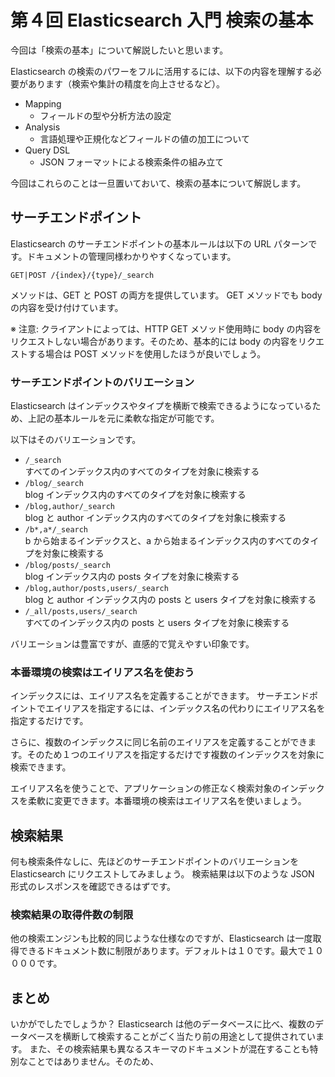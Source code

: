 # 第４回 Elasticsearch 入門 検索の基本
今回は「検索の基本」について解説したいと思います。

Elasticsearch の検索のパワーをフルに活用するには、以下の内容を理解する必要があります（検索や集計の精度を向上させるなど）。

* Mapping
  - フィールドの型や分析方法の設定
* Analysis
  - 言語処理や正規化などフィールドの値の加工について
* Query DSL
  - JSON フォーマットによる検索条件の組み立て

今回はこれらのことは一旦置いておいて、検索の基本について解説します。

## サーチエンドポイント
Elasticsearch のサーチエンドポイントの基本ルールは以下の URL パターンです。ドキュメントの管理同様わかりやすくなっています。

```
GET|POST /{index}/{type}/_search
```

メソッドは、GET と POST の両方を提供しています。
GET メソッドでも body の内容を受け付けています。

※ 注意: クライアントによっては、HTTP GET メソッド使用時に body の内容をリクエストしない場合があります。そのため、基本的には body の内容をリクエストする場合は POST メソッドを使用したほうが良いでしょう。

### サーチエンドポイントのバリエーション
Elasticsearch はインデックスやタイプを横断で検索できるようになっているため、上記の基本ルールを元に柔軟な指定が可能です。

以下はそのバリエーションです。

- `/_search`  
  すべてのインデックス内のすべてのタイプを対象に検索する
- `/blog/_search`  
  blog インデックス内のすべてのタイプを対象に検索する
- `/blog,author/_search`  
  blog と author インデックス内のすべてのタイプを対象に検索する
- `/b*,a*/_search`  
  b から始まるインデックスと、a から始まるインデックス内のすべてのタイプを対象に検索する
- `/blog/posts/_search`  
  blog インデックス内の posts タイプを対象に検索する
- `/blog,author/posts,users/_search`  
  blog と author インデックス内の posts と users タイプを対象に検索する
- `/_all/posts,users/_search`  
  すべてのインデックス内の posts と users タイプを対象に検索する

バリエーションは豊富ですが、直感的で覚えやすい印象です。

### 本番環境の検索はエイリアス名を使おう
インデックスには、エイリアス名を定義することができます。
サーチエンドポイントでエイリアスを指定するには、インデックス名の代わりにエイリアス名を指定するだけです。

さらに、複数のインデックスに同じ名前のエイリアスを定義することができます。そのため１つのエイリアスを指定するだけです複数のインデックスを対象に検索できます。

エイリアス名を使うことで、アプリケーションの修正なく検索対象のインデックスを柔軟に変更できます。本番環境の検索はエイリアス名を使いましょう。

## 検索結果
何も検索条件なしに、先ほどのサーチエンドポイントのバリエーションを Elasticsearch にリクエストしてみましょう。
検索結果は以下のような JSON 形式のレスポンスを確認できるはずです。

### 検索結果の取得件数の制限
他の検索エンジンも比較的同じような仕様なのですが、Elasticsearch は一度取得できるドキュメント数に制限があります。デフォルトは１０です。最大で１００００です。

## まとめ
いかがでしたでしょうか？ Elasticsearch は他のデータベースに比べ、複数のデータベースを横断して検索することがごく当たり前の用途として提供されています。
また、その検索結果も異なるスキーマのドキュメントが混在することも特別なことではありません。そのため、



